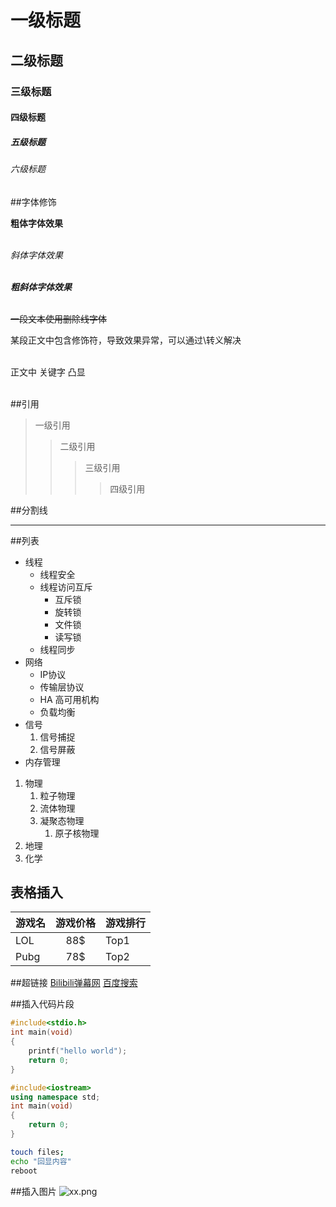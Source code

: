 # 一级标题 <br>
## 二级标题 <br>
### 三级标题 <br>
#### 四级标题 <br>
##### 五级标题 <br>
###### 六级标题 <br>

##字体修饰

**粗体字体效果**<br><br>

*斜体字体效果*<br><br>

***粗斜体字体效果***<br><br>

~~一段文本使用删除线字体~~

某段正文中包含修饰符，导致效果异常，可以通过\转义解决<br><br>

正文中 关键字 凸显<br><br>

##引用

> 一级引用
>> 二级引用
>>> 三级引用
>>>> 四级引用

##分割线

*****

##列表

* 线程
  * 线程安全
  * 线程访问互斥
    * 互斥锁
    * 旋转锁
    * 文件锁
    * 读写锁
  * 线程同步
* 网络
  * IP协议
  * 传输层协议
  * HA 高可用机构
  * 负载均衡
* 信号
  1. 信号捕捉
  2. 信号屏蔽
* 内存管理

1. 物理
   1. 粒子物理
   2. 流体物理
   3. 凝聚态物理
      1. 原子核物理
2. 地理
3. 化学

## 表格插入

游戏名|游戏价格|游戏排行
---|:-:|---
LOL|88$|Top1
Pubg|78$|Top2

##超链接
[Bilibili弹幕网](https://www.bilibili.com "点击进入B站") 
[百度搜索](https://www.baidu.com "点击进入百度") 

##插入代码片段
```c
#include<stdio.h>
int main(void)
{
	printf("hello world");
	return 0;
}
```

```cpp
#include<iostream>
using namespace std;
int main(void)
{
	return 0;
}
```

```bash
touch files;
echo "回显内容"
reboot
```

##插入图片
![xx.png](https://s2.loli.net/2022/08/14/9JTrY2v5DGHjiRd.png)
